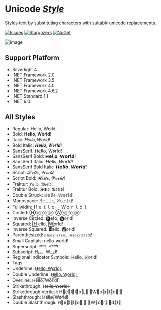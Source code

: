 # Unicode [_Style_](https://www.nuget.org/packages/UnicodeStyle "Nuget")
Styles text by substituting characters with suitable unicode replacements.

[![Issues](https://img.shields.io/github/issues/wherewhere/Unicode-Style.svg?label=Issues&style=flat-square)](https://github.com/wherewhere/Unicode-Style/issues "Issues")
[![Stargazers](https://img.shields.io/github/stars/wherewhere/Unicode-Style.svg?label=Stars&style=flat-square)](https://github.com/wherewhere/Unicode-Style/stargazers "Stargazers")
[![NuGet](https://img.shields.io/nuget/dt/UnicodeStyle.svg?logo=NuGet&style=flat-square)](https://www.nuget.org/packages/UnicodeStyle "NuGet")

![image](https://user-images.githubusercontent.com/27689196/172851193-c6b70b3e-613d-4bbb-a706-37a51f4296bb.png)

## Support Platform
- Silverlight 4
- .NET Framework 2.0
- .NET Framework 3.5
- .NET Framework 4.0
- .NET Framework 4.6.2
- .NET Standard 1.1
- .NET 6.0

## All Styles
- Regular: Hello, World!
- Bold: 𝐇𝐞𝐥𝐥𝐨, 𝐖𝐨𝐫𝐥𝐝!
- Italic: 𝐻𝑒𝑙𝑙𝑜, 𝑊𝑜𝑟𝑙𝑑!
- Bold Italic: 𝑯𝒆𝒍𝒍𝒐, 𝑾𝒐𝒓𝒍𝒅!
- SansSerif: 𝖧𝖾𝗅𝗅𝗈, 𝖶𝗈𝗋𝗅𝖽!
- SansSerif Bold: 𝗛𝗲𝗹𝗹𝗼, 𝗪𝗼𝗿𝗹𝗱!
- SansSerif Italic: 𝘏𝘦𝘭𝘭𝘰, 𝘞𝘰𝘳𝘭𝘥!
- SansSerif Bold Italic: 𝙃𝙚𝙡𝙡𝙤, 𝙒𝙤𝙧𝙡𝙙!
- Script: ℋℯ𝓁𝓁ℴ, 𝒲ℴ𝓇𝓁𝒹!
- Script Bold: 𝓗𝓮𝓵𝓵𝓸, 𝓦𝓸𝓻𝓵𝓭!
- Fraktur: ℌ𝔢𝔩𝔩𝔬, 𝔚𝔬𝔯𝔩𝔡!
- Fraktur Bold: 𝕳𝖊𝖑𝖑𝖔, 𝖂𝖔𝖗𝖑𝖉!
- Double Struck: ℍ𝕖𝕝𝕝𝕠, 𝕎𝕠𝕣𝕝𝕕!
- Monospace: 𝙷𝚎𝚕𝚕𝚘, 𝚆𝚘𝚛𝚕𝚍!
- Fullwidth: Ｈｅｌｌｏ，　Ｗｏｒｌｄ！
- Circled: Ⓗⓔⓛⓛⓞ, Ⓦⓞⓡⓛⓓ!
- Inverse Circled: 🅗ello, 🅦orld!
- Squared: 🄷ello, 🅆orld!
- Inverse Squared: 🅷ello, 🆆orld!
- Parenthesized: 🄗⒠⒧⒧⒪, 🄦⒪⒭⒧⒟!
- Small Capitals: ʜello, ᴡorld!
- Superscript: ᴴᵉˡˡᵒ, ᵂᵒʳˡᵈ!
- Subscript: Hₑₗₗₒ, Wₒᵣₗd!
- Regional Indicator Symbols: 🇭ello, 🇼orld!
- Tags: 󠁈󠁥󠁬󠁬󠁯󠀬󠀠󠁗󠁯󠁲󠁬󠁤󠀡
- Underline: H̲e̲l̲l̲o̲,̲ ̲W̲o̲r̲l̲d̲!̲
- Double Underline: H̳e̳l̳l̳o̳,̳ ̳W̳o̳r̳l̳d̳!̳
- Overline: H̅e̅l̅l̅o̅,̅ ̅W̅o̅r̅l̅d̅!̅
- Strikethrough: H̶e̶l̶l̶o̶,̶ ̶W̶o̶r̶l̶d̶!̶
- Strikethrough Vertical: H⃦e⃦l⃦l⃦o⃦,⃦ ⃦W⃦o⃦r⃦l⃦d⃦!⃦
- Slashthrough: H̸e̸l̸l̸o̸,̸ ̸W̸o̸r̸l̸d̸!̸
- Double Slashthrough: H⃫e⃫l⃫l⃫o⃫,⃫ ⃫W⃫o⃫r⃫l⃫d⃫!⃫
